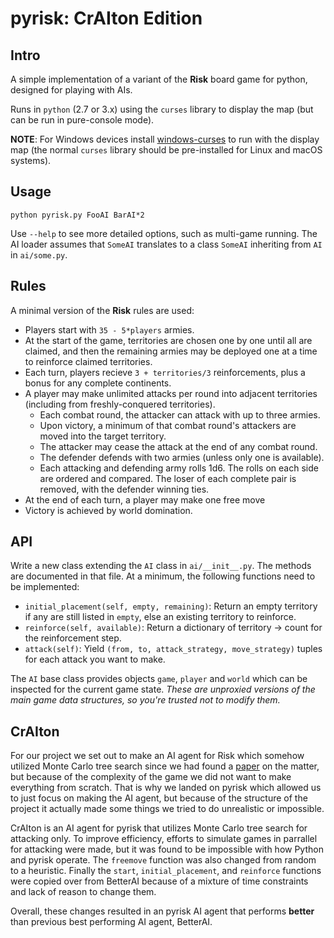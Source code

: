 # pyrisk: CrAIton Edition

## Intro

A simple implementation of a variant of the **Risk** board game for python, designed for playing with AIs.

Runs in `python` (2.7 or 3.x) using the `curses` library to display the map (but can be run in pure-console mode).

**NOTE**: For Windows devices install [windows-curses](https://pypi.org/project/windows-curses/) to run with the display map (the normal `curses` library should be pre-installed for Linux and macOS systems).

## Usage

``python pyrisk.py FooAI BarAI*2``

Use `--help` to see more detailed options, such as multi-game running. The AI loader assumes that `SomeAI` translates to a class `SomeAI` inheriting from `AI` in `ai/some.py`.

## Rules

A minimal version of the **Risk** rules are used:

- Players start with `35 - 5*players` armies.
- At the start of the game, territories are chosen one by one until all are claimed, and then the remaining armies may be deployed one at a time to reinforce claimed territories.
- Each turn, players recieve `3 + territories/3` reinforcements, plus a bonus for any complete continents.
- A player may make unlimited attacks per round into adjacent territories (including from freshly-conquered territories).
  - Each combat round, the attacker can attack with up to three armies.
  - Upon victory, a minimum of that combat round's attackers are moved into the target territory.
  - The attacker may cease the attack at the end of any combat round.
  - The defender defends with two armies (unless only one is available).
  - Each attacking and defending army rolls 1d6. The rolls on each side are ordered and compared. The loser of each complete pair is removed, with the defender winning ties.
- At the end of each turn, a player may make one free move
- Victory is achieved by world domination.

## API

Write a new class extending the `AI` class in `ai/__init__.py`. The methods are documented in that file. At a minimum, the following functions need to be implemented:

- `initial_placement(self, empty, remaining)`: Return an empty territory if any are still listed in ``empty``, else an existing territory to reinforce.
- `reinforce(self, available)`: Return a dictionary of territory -> count for the reinforcement step.
- `attack(self)`: Yield `(from, to, attack_strategy, move_strategy)` tuples for each attack you want to make.

The `AI` base class provides objects `game`, `player` and `world` which can be inspected for the current game state. *These are unproxied versions of the main game data structures, so you're trusted not to modify them.*

## CrAIton
For our project we set out to make an AI agent for Risk which somehow utilized Monte Carlo tree search since we had found a [paper](https://www.sto.nato.int/publications/STO%20Meeting%20Proceedings/STO-MP-SAS-OCS-ORA-2020/MP-SAS-OCS-ORA-2020-WCM-01.pdf) on the matter, but because of the complexity of the game we did not want to make everything from scratch. That is why we landed on pyrisk which allowed us to just focus on making the AI agent, but because of the structure of the project it actually made some things we tried to do unrealistic or impossible.

CrAIton is an AI agent for pyrisk that utilizes Monte Carlo tree search for attacking only. To improve efficiency, efforts to simulate games in parrallel for attacking were made, but it was found to be impossible with how Python and pyrisk operate. The `freemove` function was also changed from random to a heuristic. Finally the `start`, `initial_placement`, and `reinforce` functions were copied over from BetterAI because of a mixture of time constraints and lack of reason to change them.

Overall, these changes resulted in an pyrisk AI agent that performs **better** than previous best performing AI agent, BetterAI.
